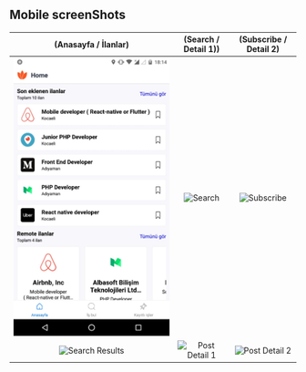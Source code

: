 ## Mobile screenShots

| (Anasayfa / İlanlar) | (Search / Detail 1)) | (Subscribe / Detail 2) |
| :-------------: |:-------------:| :-------------:|
| ![Recently Posts](screenshots/anasayfa.jpg) | ![Search](screenshots/search.png) | ![Subscribe](screenshots/subscribe.png) |
| ![Search Results](screenshots/search-results.png) | ![Post Detail 1](screenshots/detail-1.png) | ![Post Detail 2](screenshots/detail-2.png) |
